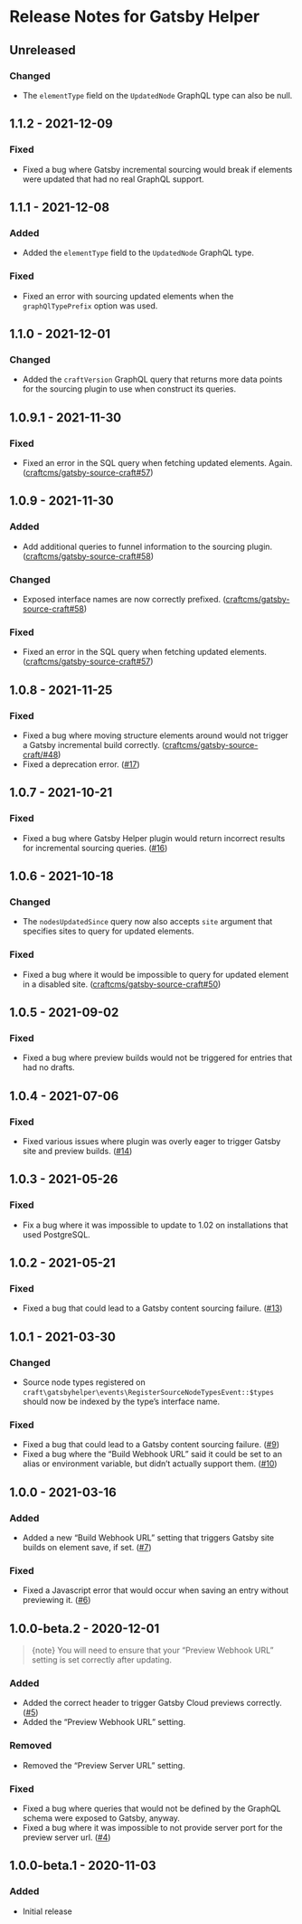 # Release Notes for Gatsby Helper

## Unreleased

### Changed
- The `elementType` field on the `UpdatedNode` GraphQL type can also be null.

## 1.1.2 - 2021-12-09

### Fixed
- Fixed a bug where Gatsby incremental sourcing would break if elements were updated that had no real GraphQL support.

## 1.1.1 - 2021-12-08

### Added
- Added the `elementType` field to the `UpdatedNode` GraphQL type.

### Fixed
- Fixed an error with sourcing updated elements when the `graphQlTypePrefix` option was used.

## 1.1.0 - 2021-12-01

### Changed
- Added the `craftVersion` GraphQL query that returns more data points for the sourcing plugin to use when construct its queries.

## 1.0.9.1 - 2021-11-30

### Fixed
- Fixed an error in the SQL query when fetching updated elements. Again. ([craftcms/gatsby-source-craft#57](https://github.com/craftcms/gatsby-source-craft/issues/57))

## 1.0.9 - 2021-11-30

### Added
- Add additional queries to funnel information to the sourcing plugin. ([craftcms/gatsby-source-craft#58](https://github.com/craftcms/gatsby-source-craft/issues/58))

### Changed
- Exposed interface names are now correctly prefixed. ([craftcms/gatsby-source-craft#58](https://github.com/craftcms/gatsby-source-craft/issues/58))

### Fixed
- Fixed an error in the SQL query when fetching updated elements. ([craftcms/gatsby-source-craft#57](https://github.com/craftcms/gatsby-source-craft/issues/57))

## 1.0.8 - 2021-11-25

### Fixed
- Fixed a bug where moving structure elements around would not trigger a Gatsby incremental build correctly. ([craftcms/gatsby-source-craft/#48](https://github.com/craftcms/gatsby-source-craft/issues/48))
- Fixed a deprecation error. ([#17](https://github.com/craftcms/gatsby-helper/issues/17))

## 1.0.7 - 2021-10-21

### Fixed
- Fixed a bug where Gatsby Helper plugin would return incorrect results for incremental sourcing queries. ([#16](https://github.com/craftcms/gatsby-helper/issues/16))

## 1.0.6 - 2021-10-18

### Changed
- The `nodesUpdatedSince` query now also accepts `site` argument that specifies sites to query for updated elements.

### Fixed
- Fixed a bug where it would be impossible to query for updated element in a disabled site. ([craftcms/gatsby-source-craft#50](https://github.com/craftcms/gatsby-source-craft/issues/50))

## 1.0.5 - 2021-09-02

### Fixed
- Fixed a bug where preview builds would not be triggered for entries that had no drafts.

## 1.0.4 - 2021-07-06

### Fixed
- Fixed various issues where plugin was overly eager to trigger Gatsby site and preview builds. ([#14](https://github.com/craftcms/gatsby-helper/issues/14))

## 1.0.3 - 2021-05-26

### Fixed
- Fix a bug where it was impossible to update to 1.02 on installations that used PostgreSQL.

## 1.0.2 - 2021-05-21

### Fixed
- Fixed a bug that could lead to a Gatsby content sourcing failure. ([#13](https://github.com/craftcms/gatsby-helper/issues/13))

## 1.0.1 - 2021-03-30

### Changed
- Source node types registered on `craft\gatsbyhelper\events\RegisterSourceNodeTypesEvent::$types` should now be indexed by the type’s interface name.

### Fixed
- Fixed a bug that could lead to a Gatsby content sourcing failure. ([#9](https://github.com/craftcms/gatsby-helper/issues/9))
- Fixed a bug where the “Build Webhook URL” said it could be set to an alias or environment variable, but didn’t actually support them. ([#10](https://github.com/craftcms/gatsby-helper/pull/10))

## 1.0.0 - 2021-03-16

### Added
- Added a new “Build Webhook URL” setting that triggers Gatsby site builds on element save, if set. ([#7](https://github.com/craftcms/gatsby-helper/issues/7))

### Fixed
- Fixed a Javascript error that would occur when saving an entry without previewing it. ([#6](https://github.com/craftcms/gatsby-helper/issues/6))

## 1.0.0-beta.2 - 2020-12-01

> {note} You will need to ensure that your “Preview Webhook URL” setting is set correctly after updating.

### Added
- Added the correct header to trigger Gatsby Cloud previews correctly. ([#5](https://github.com/craftcms/gatsby-helper/issues/5))
- Added the “Preview Webhook URL” setting.

### Removed
- Removed the “Preview Server URL” setting.

### Fixed
- Fixed a bug where queries that would not be defined by the GraphQL schema were exposed to Gatsby, anyway.
- Fixed a bug where it was impossible to not provide server port for the preview server url. ([#4](https://github.com/craftcms/gatsby-helper/issues/4))

## 1.0.0-beta.1 - 2020-11-03

### Added
- Initial release
